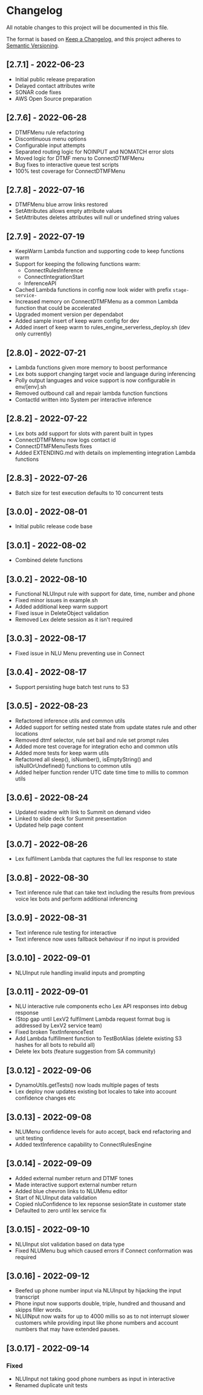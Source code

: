 # Changelog

All notable changes to this project will be documented in this file.

The format is based on [Keep a Changelog](https://keepachangelog.com/en/1.0.0/),
and this project adheres to [Semantic Versioning](https://semver.org/spec/v2.0.0.html).

## [2.7.1] - 2022-06-23

- Initial public release preparation
- Delayed contact attributes write
- SONAR code fixes
- AWS Open Source preparation

## [2.7.6] - 2022-06-28

- DTMFMenu rule refactoring
- Discontinuous menu options
- Configurable input attempts
- Separated routing logic for NOINPUT and NOMATCH error slots
- Moved logic for DTMF menu to ConnectDTMFMenu
- Bug fixes to interactive queue test scripts
- 100% test coverage for ConnectDTMFMenu

## [2.7.8] - 2022-07-16

- DTMFMenu blue arrow links restored
- SetAttributes allows empty attribute values
- SetAttributes deletes attributes will null or undefined string values

## [2.7.9] - 2022-07-19

- KeepWarm Lambda function and supporting code to keep functions warm
- Support for keeping the following functions warm:
  - ConnectRulesInference
  - ConnectIntegrationStart
  - InferenceAPI
- Cached Lambda functions in config now look wider with prefix `stage-service-`
- Increased memory on ConnectDTMFMenu as a common Lambda function that could be accelerated
- Upgraded moment version per dependabot
- Added sample insert of keep warm config for dev
- Added insert of keep warm to rules_engine_serverless_deploy.sh (dev only currently)

## [2.8.0] - 2022-07-21

- Lambda functions given more memory to boost performance
- Lex bots support changing target vocie and language during inferencing
- Polly output languages and voice support is now configurable in env/[env].sh
- Removed outbound call and repair lambda function functions
- ContactId written into System per interactive inference

## [2.8.2] - 2022-07-22

- Lex bots add support for slots with parent built in types
- ConnectDTMFMenu now logs contact id
- ConnectDTMFMenuTests fixes
- Added EXTENDING.md with details on implementing integration Lambda functions

## [2.8.3] - 2022-07-26

- Batch size for test execution defaults to 10 concurrent tests

## [3.0.0] - 2022-08-01

- Initial public release code base

## [3.0.1] - 2022-08-02

- Combined delete functions

## [3.0.2] - 2022-08-10

- Functional NLUInput rule with support for date, time, number and phone
- Fixed minor issues in example.sh
- Added additional keep warm support
- Fixed issue in DeleteObject validation
- Removed Lex delete session as it isn't required

## [3.0.3] - 2022-08-17

- Fixed issue in NLU Menu preventing use in Connect

## [3.0.4] - 2022-08-17

- Support persisting huge batch test runs to S3

## [3.0.5] - 2022-08-23

- Refactored inference utils and common utils
- Added support for setting nested state from update states rule and other locations
- Removed dtmf selector, rule set bail and rule set prompt rules
- Added more test coverage for integration echo and common utils
- Added more tests for keep warm utils
- Refactored all sleep(), isNumber(), isEmptyString() and isNullOrUndefined() functions to common utils
- Added helper function render UTC date time time to millis to common utils

## [3.0.6] - 2022-08-24

- Updated readme with link to Summit on demand video
- Linked to slide deck for Summit presentation
- Updated help page content

## [3.0.7] - 2022-08-26

- Lex fulfilment Lambda that captures the full lex response to state

## [3.0.8] - 2022-08-30

- Text inference rule that can take text including the results from previous voice lex bots and perform additional inferencing

## [3.0.9] - 2022-08-31

- Text inference rule testing for interactive
- Text inference now uses fallback behaviour if no input is provided

## [3.0.10] - 2022-09-01

- NLUInput rule handling invalid inputs and prompting

## [3.0.11] - 2022-09-01

- NLU interactive rule components echo Lex API responses into debug response
- (Stop gap until LexV2 fulfilment Lambda request format bug is addressed by LexV2 service team)
- Fixed broken TextInferenceTest
- Add Lambda fulfillment function to TestBotAlias (delete existing S3 hashes for all bots to rebuild all)
- Delete lex bots (feature suggestion from SA community)

## [3.0.12] - 2022-09-06

- DynamoUtils.getTests() now loads multiple pages of tests
- Lex deploy now updates existing bot locales to take into account confidence changes etc

## [3.0.13] - 2022-09-08

- NLUMenu confidence levels for auto accept, back end refactoring and unit testing
- Added textInference capability to ConnectRulesEngine

## [3.0.14] - 2022-09-09

- Added external number return and DTMF tones
- Made interactive support external number return
- Added blue chevron links to NLUMenu editor
- Start of NLUInput data validation
- Copied nluConfidence to lex repsonse sesionState in customer state
- Defaulted to zero until lex service fix

## [3.0.15] - 2022-09-10

- NLUInput slot validation based on data type
- Fixed NLUMenu bug which caused errors if Connect conformation was required

## [3.0.16] - 2022-09-12

- Beefed up phone number input via NLUInput by hijacking the input transcript
- Phone input now supports double, triple, hundred and thousand and skipps filler words.
- NLUINput now waits for up to 4000 millis so as to not interrupt slower customers while providing input like phone numbers and account numbers that may have extended pauses.

## [3.0.17] - 2022-09-14

### Fixed

- NLUInput not taking good phone numbers as input in interactive
- Renamed duplicate unit tests

